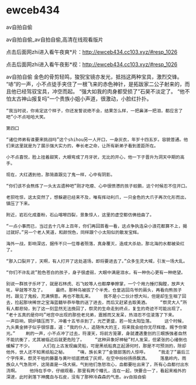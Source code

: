 # ewceb434
av自拍自偷

av自拍自偷_av自拍自偷,高清在线观看版片

点击后面网zhi进入看午夜爽*片：http://ewceb434.cc103.xyz/#resp_1026

点击后面网zhi进入看午夜影*视：http://ewceb434.cc103.xyz/#resp_1026

av自拍自偷    金色的骨剪轻鸣，狻猊宝镜亦发光，抵挡这两种宝具，激烈交锋。    “哧”的一声，小不点徒手夹住了一根飞来的赤色神针，是拓跋家二公子射来的，而且他已经驾驭宝具，冲空而起。    “强大如我的肉身都受损了”石昊不淡定了。    “他不怕太古神山报复吗”一个贵族小姐小声道，很激动，小脸红扑扑。

    “我当时说，你肯定这个样子，你还发誓说绝不会，结果怎么样，一把鼻涕一把泪，都应言了吧”小不点哈哈大笑。

    第四口

    “诸位师弟有谁要来挑战吗”这个shihou另一人开口，一身灰衣，年岁十四五岁。容貌普通。他们来这里就是为了展示强大实力的，奉长老之命，让所有新弟子看到差距所在。

    小不点喜悦，脸上挂着甜笑，大眼弯成了月牙状，无比的开心，他一下子晋升为洞天中期的高手。

    现在，大红遇到他，那简直跟见了鬼一样，心中有阴影。

    “你们该不会熬炼了一头太古遗种吧”刚才吃瘪、心中很愤懑的孩子蛟鹏，这个时候忍不住开口。

    老狈吃惊，这太突然了，想躲避已经来不及，唯有挥动利爪，一只金色的大爪子再次化形而出，镇压了下来。

    附近，岩石化成齑粉，石山喀嚓四裂，景象惊人，这里的虚空都仿佛扭曲了。

    “一点小事而已，当过去十几年上百年，你们再回首看一看，这点争执连朵小浪花都算不上，揭过就好。”另一个老人笑道，和颜悦色，同样跟个小太阳似的散发宝辉。

    海外一战，影响深远，据传不只一位尊者殒落，真身覆灭，造成大杀劫，那北海的水都被染红了。

    “那入口裂开了，天啊，有人打开了这处道场，即将要进去了。”众多生灵大喊，引发一场大乱。

    “你们不许乱说”脸色苍白的孩子，身子很虚弱，大眼中满是泪水，有一种伤心更有一种绝望。

    别说一群孩子乐坏了，就是石林虎、石飞蛟等人也都摩拳擦掌，一个个用力捶打胸膛，放声大吼，早就等不及了。    最终。那种鸟被拔了个半秃，仓皇逃回鸟爷的肩头，再看向熊孩子时。跟见了鬼般，充满惧意。再也不敢乱来。    我不是小二伙计想大叫，但是却生生咽了回去，捡起那块稀世之宝海蓝髓毕恭毕敬的送了进去，而后又赶紧去取美酒。    “祭灵大人”所有人都悲恸，到了这一刻显然无法挽回了，祭灵的生命走到终点，复生的奇迹不可能出现了。    “老十五真的是你吗”地宫中出现的那些老兄弟，震撼而又发呆，热泪忍不住滚落了下来。    一声巨响，铜炉镇压而下，冲着十五爷杀到了，光芒更盛，若一轮太阳坠落。    这个时候，九头黄金狮子似乎很惊喜，道：“我的仆人，追随伟大的王，将来我会给你无尽辉煌。赐予你荣光。”    刷的一声，小不点冲了过去，符漫天，将前方笼罩，身就遭遇重创的三眼族强者自然不能抗衡了，尤其被临近后就更危险了。    “这种异象好神秘”村人发呆，但紧张的心绪倒也缓解了不少。    人们在上古发现幽灵船，可是黑纸船真正起源何时，那是不可预测的，除却他外，世人还不知黑纸船之秘。    “咦，族长来了”金狼部落的人惊呼。    “我走了”最后三个字传来，祭灵干枯的藤蔓与黄叶彻底燃成了灰烬，在空中纷纷扬扬飘洒。    落凰岭内，雨族众人气急败坏，这简直是一场大祸，气到他们急怒攻心，血都要吐出来了，所有心血都付出东流啊。    他持在手中，仔细观看，那里有两个瞳孔，连在一起，快要合一了，看起来格外的深邃，此时剥落下神魔血与石皮，没有了那种冷森森的气息。av自拍自偷
